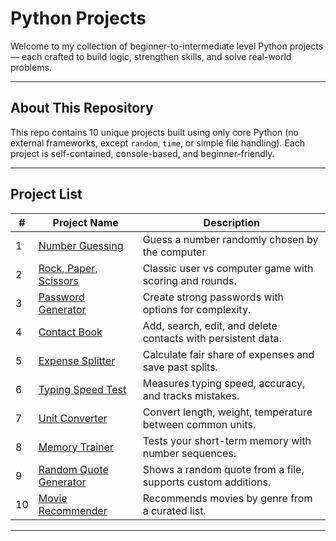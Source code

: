 # Python Projects
Welcome to my collection of beginner-to-intermediate level Python projects — each crafted to build logic, strengthen skills, and solve real-world problems.

---

## About This Repository
This repo contains 10 unique projects built using only core Python (no external frameworks, except `random`, `time`, or simple file handling). Each project is self-contained, console-based, and beginner-friendly.

---

## Project List

| #  | Project Name               | Description                                                   |
|----|----------------------------|---------------------------------------------------------------|
| 1  | [Number Guessing](./Number_Guessing_Game/)     | Guess a number randomly chosen by the computer          |
| 2  | [Rock, Paper, Scissors](./Rock_Paper_Scissors_Game/)         | Classic user vs computer game with scoring and rounds.        |
| 3  | [Password Generator](./Password_Generator/)             | Create strong passwords with options for complexity.          |
| 4  | [Contact Book](./Simple_Contact_Book/)                         | Add, search, edit, and delete contacts with persistent data.  |
| 5  | [Expense Splitter](./Expense_Splitter/)                 | Calculate fair share of expenses and save past splits.        |
| 6  | [Typing Speed Test](./Typing_Speed_Test/)              | Measures typing speed, accuracy, and tracks mistakes.         |
| 7  | [Unit Converter](./Unit_Converter/)                    | Convert length, weight, temperature between common units.     |
| 8  | [Memory Trainer](./Memory_Game/)                    | Tests your short-term memory with number sequences.           |
| 9  | [Random Quote Generator](./Random_Quote_Generator/)    | Shows a random quote from a file, supports custom additions.  |
| 10 | [Movie Recommender](./Movie_Recommender/)      | Recommends movies by genre from a curated list.   |

---


